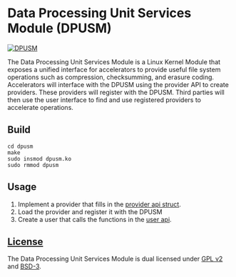 # Data Processing Unit Services Module (DPUSM)
[![DPUSM](https://github.com/hpc/dpusm/actions/workflows/dpusm.yml/badge.svg)](https://github.com/hpc/dpusm/actions/workflows/dpusm.yml)

The Data Processing Unit Services Module is a Linux Kernel Module that exposes a unified interface for accelerators to provide useful file system operations such as compression, checksumming, and erasure coding. Accelerators will interface with the DPUSM using the provider API to create providers. These providers will register with the DPUSM. Third parties will then use the user interface to find and use registered providers to accelerate operations.

## Build

```
cd dpusm
make
sudo insmod dpusm.ko
sudo rmmod dpusm
```

## Usage

1. Implement a provider that fills in the [provider api struct](include/dpusm/provider_api.h).
2. Load the provider and register it with the DPUSM
2. Create a user that calls the functions in the [user api](include/dpusm/user_api.h).

## [License](LICENSE)

The Data Processing Unit Services Module is dual licensed under [GPL v2](licenses/GPLv2/COPYING) and [BSD-3](licenses/BSD-3/LICENSE.txt).
